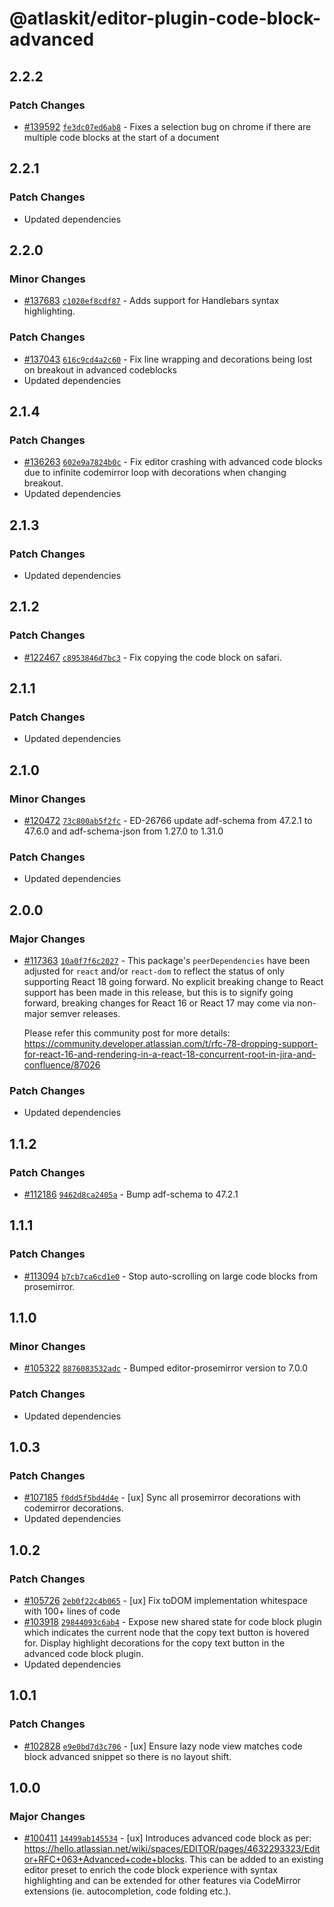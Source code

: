 # @atlaskit/editor-plugin-code-block-advanced

## 2.2.2

### Patch Changes

- [#139592](https://bitbucket.org/atlassian/atlassian-frontend-monorepo/pull-requests/139592)
  [`fe3dc07ed6ab8`](https://bitbucket.org/atlassian/atlassian-frontend-monorepo/commits/fe3dc07ed6ab8) -
  Fixes a selection bug on chrome if there are multiple code blocks at the start of a document

## 2.2.1

### Patch Changes

- Updated dependencies

## 2.2.0

### Minor Changes

- [#137683](https://bitbucket.org/atlassian/atlassian-frontend-monorepo/pull-requests/137683)
  [`c1020ef8cdf87`](https://bitbucket.org/atlassian/atlassian-frontend-monorepo/commits/c1020ef8cdf87) -
  Adds support for Handlebars syntax highlighting.

### Patch Changes

- [#137043](https://bitbucket.org/atlassian/atlassian-frontend-monorepo/pull-requests/137043)
  [`616c9cd4a2c60`](https://bitbucket.org/atlassian/atlassian-frontend-monorepo/commits/616c9cd4a2c60) -
  Fix line wrapping and decorations being lost on breakout in advanced codeblocks
- Updated dependencies

## 2.1.4

### Patch Changes

- [#136263](https://bitbucket.org/atlassian/atlassian-frontend-monorepo/pull-requests/136263)
  [`602e9a7824b0c`](https://bitbucket.org/atlassian/atlassian-frontend-monorepo/commits/602e9a7824b0c) -
  Fix editor crashing with advanced code blocks due to infinite codemirror loop with decorations
  when changing breakout.
- Updated dependencies

## 2.1.3

### Patch Changes

- Updated dependencies

## 2.1.2

### Patch Changes

- [#122467](https://bitbucket.org/atlassian/atlassian-frontend-monorepo/pull-requests/122467)
  [`c8953846d7bc3`](https://bitbucket.org/atlassian/atlassian-frontend-monorepo/commits/c8953846d7bc3) -
  Fix copying the code block on safari.

## 2.1.1

### Patch Changes

- Updated dependencies

## 2.1.0

### Minor Changes

- [#120472](https://bitbucket.org/atlassian/atlassian-frontend-monorepo/pull-requests/120472)
  [`73c800ab5f2fc`](https://bitbucket.org/atlassian/atlassian-frontend-monorepo/commits/73c800ab5f2fc) -
  ED-26766 update adf-schema from 47.2.1 to 47.6.0 and adf-schema-json from 1.27.0 to 1.31.0

### Patch Changes

- Updated dependencies

## 2.0.0

### Major Changes

- [#117363](https://stash.atlassian.com/projects/CONFCLOUD/repos/confluence-frontend/pull-requests/117363)
  [`10a0f7f6c2027`](https://stash.atlassian.com/projects/CONFCLOUD/repos/confluence-frontend/commits/10a0f7f6c2027) -
  This package's `peerDependencies` have been adjusted for `react` and/or `react-dom` to reflect the
  status of only supporting React 18 going forward. No explicit breaking change to React support has
  been made in this release, but this is to signify going forward, breaking changes for React 16 or
  React 17 may come via non-major semver releases.

  Please refer this community post for more details:
  https://community.developer.atlassian.com/t/rfc-78-dropping-support-for-react-16-and-rendering-in-a-react-18-concurrent-root-in-jira-and-confluence/87026

### Patch Changes

- Updated dependencies

## 1.1.2

### Patch Changes

- [#112186](https://stash.atlassian.com/projects/CONFCLOUD/repos/confluence-frontend/pull-requests/112186)
  [`9462d8ca2405a`](https://stash.atlassian.com/projects/CONFCLOUD/repos/confluence-frontend/commits/9462d8ca2405a) -
  Bump adf-schema to 47.2.1

## 1.1.1

### Patch Changes

- [#113094](https://stash.atlassian.com/projects/CONFCLOUD/repos/confluence-frontend/pull-requests/113094)
  [`b7cb7ca6cd1e0`](https://stash.atlassian.com/projects/CONFCLOUD/repos/confluence-frontend/commits/b7cb7ca6cd1e0) -
  Stop auto-scrolling on large code blocks from prosemirror.

## 1.1.0

### Minor Changes

- [#105322](https://stash.atlassian.com/projects/CONFCLOUD/repos/confluence-frontend/pull-requests/105322)
  [`8876083532adc`](https://stash.atlassian.com/projects/CONFCLOUD/repos/confluence-frontend/commits/8876083532adc) -
  Bumped editor-prosemirror version to 7.0.0

### Patch Changes

- Updated dependencies

## 1.0.3

### Patch Changes

- [#107185](https://stash.atlassian.com/projects/CONFCLOUD/repos/confluence-frontend/pull-requests/107185)
  [`f0dd5f5bd4d4e`](https://stash.atlassian.com/projects/CONFCLOUD/repos/confluence-frontend/commits/f0dd5f5bd4d4e) -
  [ux] Sync all prosemirror decorations with codemirror decorations.
- Updated dependencies

## 1.0.2

### Patch Changes

- [#105726](https://stash.atlassian.com/projects/CONFCLOUD/repos/confluence-frontend/pull-requests/105726)
  [`2eb0f22c4b065`](https://stash.atlassian.com/projects/CONFCLOUD/repos/confluence-frontend/commits/2eb0f22c4b065) -
  [ux] Fix toDOM implementation whitespace with 100+ lines of code
- [#103918](https://stash.atlassian.com/projects/CONFCLOUD/repos/confluence-frontend/pull-requests/103918)
  [`29844093c6ab4`](https://stash.atlassian.com/projects/CONFCLOUD/repos/confluence-frontend/commits/29844093c6ab4) -
  Expose new shared state for code block plugin which indicates the current node that the copy text
  button is hovered for. Display highlight decorations for the copy text button in the advanced code
  block plugin.
- Updated dependencies

## 1.0.1

### Patch Changes

- [#102828](https://stash.atlassian.com/projects/CONFCLOUD/repos/confluence-frontend/pull-requests/102828)
  [`e9e0bd7d3c706`](https://stash.atlassian.com/projects/CONFCLOUD/repos/confluence-frontend/commits/e9e0bd7d3c706) -
  [ux] Ensure lazy node view matches code block advanced snippet so there is no layout shift.

## 1.0.0

### Major Changes

- [#100411](https://stash.atlassian.com/projects/CONFCLOUD/repos/confluence-frontend/pull-requests/100411)
  [`14499ab145534`](https://stash.atlassian.com/projects/CONFCLOUD/repos/confluence-frontend/commits/14499ab145534) -
  [ux] Introduces advanced code block as per:
  https://hello.atlassian.net/wiki/spaces/EDITOR/pages/4632293323/Editor+RFC+063+Advanced+code+blocks.
  This can be added to an existing editor preset to enrich the code block experience with syntax
  highlighting and can be extended for other features via CodeMirror extensions (ie. autocompletion,
  code folding etc.).
